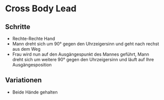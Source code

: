 # Cross Body Lead

## Schritte

- Rechte-Rechte Hand
- Mann dreht sich um 90° gegen den Uhrzeigersinn und geht nach rechst aus dem Weg
- Frau wird nun auf den Ausgängespunkt des Mannes geführt, Mann dreht sich um weitere 90° gegen den Uhrzeigersinn und läuft auf Ihre Ausgängesposition

## Variationen

- Beide Hände gehalten
